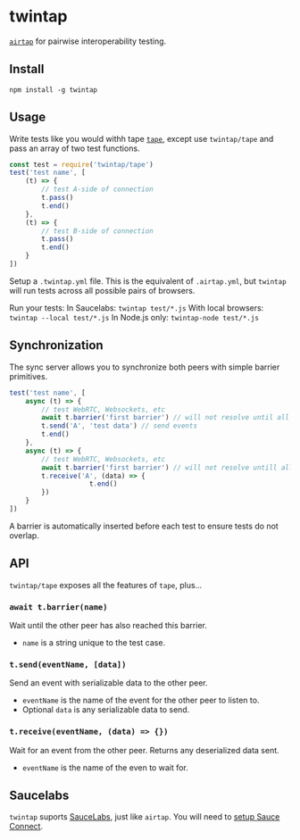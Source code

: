 # twintap

[`airtap`](https://github.com/airtap/airtap) for pairwise interoperability testing.

## Install
```
npm install -g twintap
```

## Usage

Write tests like you would withh tape [`tape`](https://github.com/substack/tape), except use `twintap/tape` and pass an array of two test functions.
```javascript
const test = require('twintap/tape')
test('test name', [
	(t) => {
		// test A-side of connection
		t.pass()
		t.end()
	},
	(t) => {
		// test B-side of connection
		t.pass()
		t.end()
	}
])
```

Setup a `.twintap.yml` file. This is the equivalent of `.airtap.yml`, but `twintap` will run tests across all possible pairs of browsers.

Run your tests:
In Saucelabs: `twintap test/*.js`
With local browsers: `twintap --local test/*.js`
In Node.js only: `twintap-node test/*.js`

## Synchronization
The sync server allows you to synchronize both peers with simple barrier primitives. 

```javascript
test('test name', [
	async (t) => {
		// test WebRTC, Websockets, etc
		await t.barrier('first barrier') // will not resolve until all peers have reached this point
		t.send('A', 'test data') // send events
		t.end()
	},
	async (t) => {
		// test WebRTC, Websockets, etc
		await t.barrier('first barrier') // will not resolve untill all peers have reached this point
		t.receive('A', (data) => {
					t.end()
		})
	}
])
```

A barrier is automatically inserted before each test to ensure tests do not overlap.

## API
`twintap/tape` exposes all the features of `tape`, plus...

### `await t.barrier(name)`
Wait until the other peer has also reached this barrier.

- `name` is a string unique to the test case.

### `t.send(eventName, [data])`
Send an event with serializable data to the other peer.

- `eventName` is the name of the event for the other peer to listen to.
- Optional `data` is any serializable data to send.

### `t.receive(eventName, (data) => {})`
Wait for an event from the other peer. Returns any deserialized data sent.

- `eventName` is the name of the even to wait for.

## Saucelabs
`twintap` suports [SauceLabs](https://saucelabs.com/), just like `airtap`. You will need to [setup Sauce Connect](https://wiki.saucelabs.com/display/DOCS/Basic+Sauce+Connect+Proxy+Setup).
